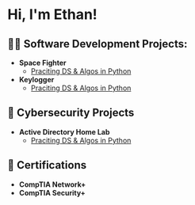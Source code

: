 <h1>Hi, I'm Ethan! 

<h2>👨‍💻 Software Development Projects:</h2>

- <b>Space Fighter </b>
  - [Praciting DS & Algos in Python](https://github.com/joshmadakor1/Algorithms-Practice)
- <b>Keylogger </b>
  - [Praciting DS & Algos in Python](https://github.com/joshmadakor1/Algorithms-Practice)

<h2>🔏 Cybersecurity Projects</h2>

- <b>Active Directory Home Lab </b>
  - [Praciting DS & Algos in Python](https://github.com/joshmadakor1/Algorithms-Practice)

<h2> 📜 Certifications</h2>

- <b>CompTIA Network+ </b>
- <b>CompTIA Security+ </b>
